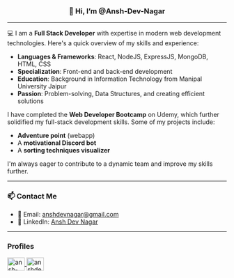 
<h3 align="center">👋 Hi, I’m @Ansh-Dev-Nagar</h3>

---

💻 I am a **Full Stack Developer** with expertise in modern web development technologies. Here's a quick overview of my skills and experience:

- **Languages & Frameworks**: React, NodeJS, ExpressJS, MongoDB, HTML, CSS
- **Specialization**: Front-end and back-end development
- **Education**: Background in Information Technology from Manipal University Jaipur
- **Passion**: Problem-solving, Data Structures, and creating efficient solutions

I have completed the **Web Developer Bootcamp** on Udemy, which further solidified my full-stack development skills. Some of my projects include:

-  **Adventure point** (webapp)
- A **motivational Discord bot**
- A **sorting techniques visualizer**

I'm always eager to contribute to a dynamic team and improve my skills further.

---

### 📫 Contact Me
- 📧 Email: [anshdevnagar@gmail.com](mailto:anshdevnagar@gmail.com)
- 🔗 LinkedIn: [Ansh Dev Nagar](https://linkedin.com/in/ansh-dev-nagar)

---

<h3 align="left">Profiles</h3>

<p align="left">
  <a href="https://linkedin.com/in/ansh-dev-nagar" target="blank">
    <img align="center" src="https://raw.githubusercontent.com/rahuldkjain/github-profile-readme-generator/master/src/images/icons/Social/linked-in-alt.svg" alt="ansh-dev-nagar" height="30" width="40" />
  </a>
  <a href="https://www.leetcode.com/anshdevnagar" target="blank">
    <img align="center" src="https://raw.githubusercontent.com/rahuldkjain/github-profile-readme-generator/master/src/images/icons/Social/leet-code.svg" alt="anshdevnagar" height="30" width="40" />
  </a>
</p>



<!---
Ansh-Dev-Nagar/Ansh-Dev-Nagar is a ✨ special ✨ repository because its `README.md` (this file) appears on your GitHub profile.
You can click the Preview link to take a look at your changes.
--->
